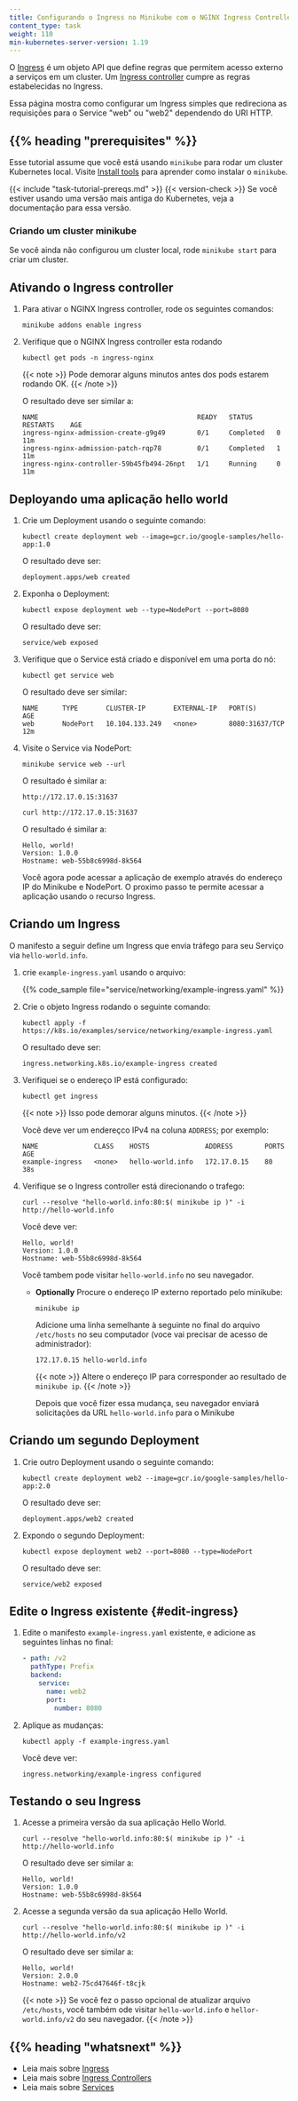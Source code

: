 ```yaml
---
title: Configurando o Ingress no Minikube com o NGINX Ingress Controller Config
content_type: task
weight: 110
min-kubernetes-server-version: 1.19
---
```


<!-- overview -->

O [Ingress](/docs/concepts/services-networking/ingress/) é um objeto API que define regras
que permitem acesso externo a serviços em um cluster. Um
[Ingress controller](/docs/concepts/services-networking/ingress-controllers/)
cumpre as regras estabelecidas no Ingress.

Essa página mostra como configurar um Ingress simples que redireciona as requisições para o Service "web" ou "web2" dependendo do URI HTTP.

## {{% heading "prerequisites" %}}

Esse tutorial assume que você está usando `minikube` para rodar um cluster Kubernetes local.
Visite [Install tools](/docs/tasks/tools/#minikube) para aprender como instalar o `minikube`.

{{< include "task-tutorial-prereqs.md" >}} {{< version-check >}}
Se você estiver usando uma versão mais antiga do Kubernetes, veja a documentação para essa versão.

### Criando um cluster minikube
Se você ainda não configurou um cluster local, rode `minikube start` para criar um cluster.

<!-- steps -->

## Ativando o Ingress controller

1. Para ativar o NGINX Ingress controller, rode os seguintes comandos:

   ```shell
   minikube addons enable ingress
   ```

1. Verifique que o NGINX Ingress controller esta rodando

   ```shell
   kubectl get pods -n ingress-nginx
   ```

   {{< note >}}
   Pode demorar alguns minutos antes dos pods estarem rodando OK.
   {{< /note >}}

   O resultado deve ser similar a:

   ```none
   NAME                                        READY   STATUS      RESTARTS    AGE
   ingress-nginx-admission-create-g9g49        0/1     Completed   0          11m
   ingress-nginx-admission-patch-rqp78         0/1     Completed   1          11m
   ingress-nginx-controller-59b45fb494-26npt   1/1     Running     0          11m
   ```

## Deployando uma aplicação hello world

1. Crie um Deployment usando o seguinte comando:

   ```shell
   kubectl create deployment web --image=gcr.io/google-samples/hello-app:1.0
   ```

   O resultado deve ser:

   ```none
   deployment.apps/web created
   ```

1. Exponha o Deployment:

   ```shell
   kubectl expose deployment web --type=NodePort --port=8080
   ```

   O resultado deve ser:

   ```none
   service/web exposed
   ```

1. Verifique que o Service está criado e disponível em uma porta do nó:

   ```shell
   kubectl get service web
   ```

   O resultado deve ser similar:

   ```none
   NAME      TYPE       CLUSTER-IP       EXTERNAL-IP   PORT(S)          AGE
   web       NodePort   10.104.133.249   <none>        8080:31637/TCP   12m
   ```

1. Visite o Service via NodePort:

   ```shell
   minikube service web --url
   ```

   O resultado é similar a:

   ```none
   http://172.17.0.15:31637
   ```

   ```shell
   curl http://172.17.0.15:31637 
   ```

   O resultado é similar a:

   ```none
   Hello, world!
   Version: 1.0.0
   Hostname: web-55b8c6998d-8k564
   ```

   Você agora pode acessar a aplicação de exemplo através do endereço IP do Minikube e NodePort.
   O proximo passo te permite acessar a aplicação usando o recurso Ingress.

## Criando um Ingress
O manifesto a seguir define um Ingress que envia tráfego para seu Serviço via
`hello-world.info`.

1. crie `example-ingress.yaml` usando o arquivo:

   {{% code_sample file="service/networking/example-ingress.yaml" %}}

1. Crie o objeto Ingress rodando o seguinte comando:

   ```shell
   kubectl apply -f https://k8s.io/examples/service/networking/example-ingress.yaml
   ```

   O resultado deve ser:

   ```none
   ingress.networking.k8s.io/example-ingress created
   ```

1. Verifiquei se o endereço IP está configurado:

   ```shell
   kubectl get ingress
   ```

   {{< note >}}
   Isso pode demorar alguns minutos.
   {{< /note >}}

   Você deve ver um endereçco IPv4 na coluna `ADDRESS`; por exemplo:

   ```none
   NAME              CLASS    HOSTS              ADDRESS        PORTS   AGE
   example-ingress   <none>   hello-world.info   172.17.0.15    80      38s
   ```


1. Verifique se o Ingress controller está direcionando o trafego:

   ```shell
   curl --resolve "hello-world.info:80:$( minikube ip )" -i http://hello-world.info
   ```

   Você deve ver:

   ```none
   Hello, world!
   Version: 1.0.0
   Hostname: web-55b8c6998d-8k564
   ```

   Você tambem pode visitar `hello-world.info` no seu navegador.

   * **Optionally**
     Procure o endereço IP externo reportado pelo minikube:
     ```shell
     minikube ip
     ```

     Adicione uma linha semelhante à seguinte no final do arquivo `/etc/hosts` no seu computador (voce vai precisar de acesso de administrador):

     ```none
     172.17.0.15 hello-world.info
     ```

     {{< note >}}
     Altere o endereço IP para corresponder ao resultado de `minikube ip`.
     {{< /note >}}

     Depois que você fizer essa mudança, seu navegador enviará solicitações da URL `hello-world.info` para o Minikube

## Criando um segundo Deployment

1. Crie outro Deployment usando o seguinte comando:

   ```shell
   kubectl create deployment web2 --image=gcr.io/google-samples/hello-app:2.0
   ```

   O resultado deve ser:

   ```none
   deployment.apps/web2 created
   ```

1. Expondo o segundo Deployment:

   ```shell
   kubectl expose deployment web2 --port=8080 --type=NodePort
   ```

   O resultado deve ser:

   ```none
   service/web2 exposed
   ```

## Edite o Ingress existente {#edit-ingress}

1. Edite o manifesto `example-ingress.yaml` existente, e adicione as seguintes linhas no final:
    ```yaml
    - path: /v2
      pathType: Prefix
      backend:
        service:
          name: web2
          port:
            number: 8080
    ```

1. Aplique as mudanças:

   ```shell
   kubectl apply -f example-ingress.yaml
   ```

   Você deve ver:

   ```none
   ingress.networking/example-ingress configured
   ```

## Testando o seu Ingress

1. Acesse a primeira versão da sua aplicação Hello World.

   ```shell
   curl --resolve "hello-world.info:80:$( minikube ip )" -i http://hello-world.info
   ```

   O resultado deve ser similar a:

   ```none
   Hello, world!
   Version: 1.0.0
   Hostname: web-55b8c6998d-8k564
   ```

1. Acesse a segunda versão da sua aplicação Hello World.

   ```shell
   curl --resolve "hello-world.info:80:$( minikube ip )" -i http://hello-world.info/v2
   ```

   O resultado deve ser similar a:

   ```none
   Hello, world!
   Version: 2.0.0
   Hostname: web2-75cd47646f-t8cjk
   ```

   {{< note >}}
   Se você fez o passo opcional de atualizar arquivo `/etc/hosts`, você também ode visitar `hello-world.info` e `hellor-world.info/v2` do seu navegador.
   {{< /note >}}

## {{% heading "whatsnext" %}}

* Leia mais sobre [Ingress](/pt-br/docs/concepts/services-networking/ingress/)
* Leia mais sobre [Ingress Controllers](/docs/concepts/services-networking/ingress-controllers/)
* Leia mais sobre [Services](/docs/concepts/services-networking/service/)


